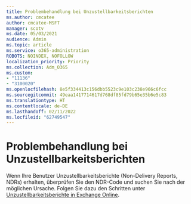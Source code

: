 ```yaml
---
title: Problembehandlung bei Unzustellbarkeitsberichten
ms.author: cmcatee
author: cmcatee-MSFT
manager: scotv
ms.date: 05/03/2021
audience: Admin
ms.topic: article
ms.service: o365-administration
ROBOTS: NOINDEX, NOFOLLOW
localization_priority: Priority
ms.collection: Adm_O365
ms.custom:
- "11136"
- "3100020"
ms.openlocfilehash: 8e5f334413c156dbb5523c9e103c238e966c6fcc
ms.sourcegitcommit: 49eaa1417714617d768df85fd79b65e35b6e5c83
ms.translationtype: HT
ms.contentlocale: de-DE
ms.lasthandoff: 02/11/2022
ms.locfileid: "62749547"
---
```

# <a name="troubleshooting-non-delivery-reports"></a>Problembehandlung bei Unzustellbarkeitsberichten

Wenn Ihre Benutzer Unzustellbarkeitsberichte (Non-Delivery Reports, NDRs) erhalten, überprüfen Sie den NDR-Code und suchen Sie nach der möglichen Ursache. Folgen Sie dazu den Schritten unter [Unzustellbarkeitsberichte in Exchange Online](https://docs.microsoft.com/exchange/mail-flow-best-practices/non-delivery-reports-in-exchange-online/non-delivery-reports-in-exchange-online).